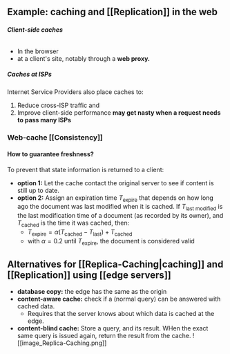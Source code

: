 ## Example: caching and [[Replication]] in the web
###### **Client-side caches**
- In the browser
- at a client's site, notably through a **web proxy.**
##### **Caches at ISPs**
Internet Service Providers also place caches to:
1. Reduce cross-ISP traffic and
2. Improve client-side performance
**may get nasty when a request needs to pass many ISPs**

### Web-cache [[Consistency]]
#### How to guarantee freshness?
To prevent that state information is returned to a client:
- **option 1:** Let the cache contact the original server to see if content is still up to date.
- **option 2:** Assign an expiration time $T_{\text{expire}}$ that depends on how long ago the document was last modified when it is cached. If $T_{\text{last modified}}$ is the last modification time of a document (as recorded by its owner), and $T_{\text{cached}}$ is the time it was cached, then:
	- $T_{\text{expire}}=\alpha(T_{\text{cached}}-T_{\text{last}})+T_{\text{cached}}$ 
	- with $\alpha=0.2$ until $T_{\text{expire}}$, the document is considered valid

## Alternatives for [[Replica-Caching|caching]] and [[Replication]] using [[edge servers]]
- **database copy:** the edge has the same as the origin
- **content-aware cache:** check if a (normal query) can be answered with cached data.
	- Requires that the server knows about which data is cached at the edge.
- **content-blind cache:** Store a query, and its result. WHen the exact same query is issued again, return the result from the cache.
![[image_Replica-Caching.png]]